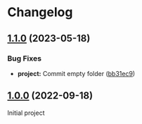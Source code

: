 # Changelog

## [1.1.0](https://github.com/ku-kom/ku_swiper/releases/tag/v1.1.0) (2023-05-18)

### Bug Fixes

- **project:** Commit empty folder ([bb31ec9](https://github.com/ku-kom/ku_swiper/commit/bb31ec9d47792ff53d9d6e8e374a11715ec9deef))

## [1.0.0](https://github.com/ku-kom/ku_swiper/) (2022-09-18)

Initial project